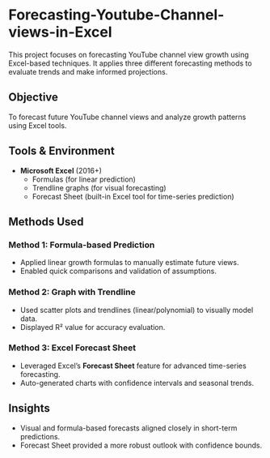 # Forecasting-Youtube-Channel-views-in-Excel


This project focuses on forecasting YouTube channel view growth using Excel-based techniques. It applies three different forecasting methods to evaluate trends and make informed projections.

## Objective

To forecast future YouTube channel views and analyze growth patterns using Excel tools.

## Tools & Environment

- **Microsoft Excel** (2016+)
  - Formulas (for linear prediction)
  - Trendline graphs (for visual forecasting)
  - Forecast Sheet (built-in Excel tool for time-series prediction)

## Methods Used

### Method 1: Formula-based Prediction

- Applied linear growth formulas to manually estimate future views.
- Enabled quick comparisons and validation of assumptions.

### Method 2: Graph with Trendline

- Used scatter plots and trendlines (linear/polynomial) to visually model data.
- Displayed R² value for accuracy evaluation.

### Method 3: Excel Forecast Sheet

- Leveraged Excel’s **Forecast Sheet** feature for advanced time-series forecasting.
- Auto-generated charts with confidence intervals and seasonal trends.

## Insights

- Visual and formula-based forecasts aligned closely in short-term predictions.
- Forecast Sheet provided a more robust outlook with confidence bounds.



